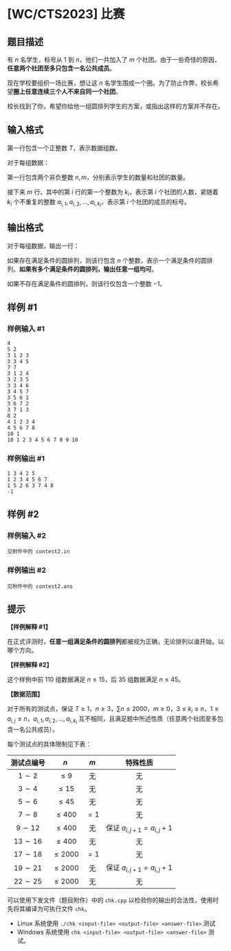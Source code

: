 # [WC/CTS2023] 比赛

## 题目描述

有 $n$ 名学生，标号从 $1$ 到 $n$，他们一共加入了 $m$ 个社团。由于一些奇怪的原因，**任意两个社团至多只包含一名公共成员**。

现在学校要组织一场比赛，想让这 $n$ 名学生围成一个圈。为了防止作弊，校长希望**圈上任意连续三个人不来自同一个社团**。

校长找到了你，希望你给他一组圆排列学生的方案，或指出这样的方案并不存在。

## 输入格式

第一行包含一个正整数 $T$，表示数据组数。

对于每组数据：

第一行包含两个非负整数 $n, m$，分别表示学生的数量和社团的数量。

接下来 $m$ 行，其中的第 $i$ 行的第一个整数为 $k_i$，表示第 $i$ 个社团的人数，紧随着 $k_i$ 个不重复的整数 $a_{i,1}, a_{i,2}, \dots, a_{i, k_i}$，表示第 $i$ 个社团的成员的标号。

## 输出格式

对于每组数据，输出一行：

如果存在满足条件的圆排列，则该行包含 $n$ 个整数，表示一个满足条件的圆排列。**如果有多个满足条件的圆排列，输出任意一组均可**。

如果不存在满足条件的圆排列，则该行仅包含一个整数 $-1$。

## 样例 #1

### 样例输入 #1
```
4
5 2
3 1 2 3
3 3 4 5
7 7
3 1 2 4
3 2 3 5
3 3 4 6
3 4 5 7
3 5 6 1
3 6 7 2
3 7 1 3
8 2
4 1 2 3 4
4 5 6 7 8
10 1
10 1 2 3 4 5 6 7 8 9 10
```

### 样例输出 #1

```
1 3 4 2 5
1 2 3 4 5 6 7
1 5 2 6 3 7 4 8
-1
```

## 样例 #2

### 样例输入 #2
```
见附件中的 contest2.in
```

### 样例输出 #2

```
见附件中的 contest2.ans
```

## 提示

**【样例解释 #1】**

在正式评测时，**任意一组满足条件的圆排列**都被视为正确，无论排列以谁开始，以哪个方向。

**【样例解释 #2】**

这个样例中前 $110$ 组数据满足 $n \le 15$，后 $35$ 组数据满足 $n \le 45$。

**【数据范围】**

对于所有的测试点，保证 $T \ge 1$，$n \ge 3$，$\sum n \le 2000$，$m \ge 0$，$3 \le k_i \le n$，$1 \le a_{i,j} \le n$，$a_{i,1}, a_{i,2}, \dots, a_{i,k_i}$ 互不相同，且满足题中所述性质（任意两个社团至多包含一名公共成员）。

每个测试点的具体限制见下表：

| 测试点编号 | $n$ | $m$ | 特殊性质 |
| :-: | :-: | :-: | :-: |
| $1 \sim 2$ | $\leq 9$ | 无 | 无 |
| $3 \sim 4$ | $\leq 15$ | 无 | 无 |
| $5 \sim 6$ | $\leq 45$ | 无 | 无 |
| $7 \sim 8$ | $\leq 400$ | $= 1$ | 无 |
| $9 \sim 12$ | $\leq 400$ | 无 | 保证 $a_{i,j+1} = a_{i,j} + 1$ |
| $13 \sim 16$ | $\leq 400$ | 无 | 无 |
| $17 \sim 18$ | $\leq 2000$ | $= 1$ | 无 |
| $19 \sim 21$ | $\leq 2000$ | 无 | 保证 $a_{i,j+1} = a_{i,j} + 1$ |
| $22 \sim 25$ | $\leq 2000$ | 无 | 无 |

可以使用下发文件（题目附件）中的 `chk.cpp` 以检验你的输出的合法性，使用时先将其编译为可执行文件 `chk`。

+ Linux 系统使用 `./chk <input‐file> <output‐file> <answer‐file>` 测试
+ Windows 系统使用 `chk <input‐file> <output‐file> <answer‐file>` 测试。
